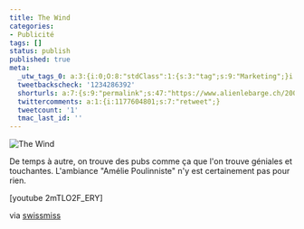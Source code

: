 ```yaml
---
title: The Wind
categories:
- Publicité
tags: []
status: publish
published: true
meta:
  _utw_tags_0: a:3:{i:0;O:8:"stdClass":1:{s:3:"tag";s:9:"Marketing";}i:1;O:8:"stdClass":1:{s:3:"tag";s:10:"Publicité";}i:2;O:8:"stdClass":1:{s:3:"tag";s:6:"Vidéo";}}
  tweetbackscheck: '1234286392'
  shorturls: a:7:{s:9:"permalink";s:47:"https://www.alienlebarge.ch/2007/08/07/the-wind/";s:7:"tinyurl";s:25:"https://tinyurl.com/d38zfr";s:4:"isgd";s:17:"https://is.gd/iNRu";s:5:"bitly";s:18:"https://bit.ly/98K0";s:5:"snipr";s:22:"https://snipr.com/biboa";s:5:"snurl";s:22:"https://snurl.com/biboa";s:7:"snipurl";s:24:"https://snipurl.com/biboa";}
  twittercomments: a:1:{i:1177604801;s:7:"retweet";}
  tweetcount: '1'
  tmac_last_id: ''
---
```

<img src="https://dlgjp9x71cipk.cloudfront.net/2007/08/thewind.png" alt="The Wind" />

De temps à autre, on trouve des pubs comme ça que l'on trouve géniales et touchantes. L'ambiance "Amélie Poulinniste" n'y est certainement pas pour rien.

<!--more-->

[youtube 2mTLO2F_ERY]

via <a href="https://swissmiss.typepad.com/weblog/2007/08/commercial-that.html" title="Le site de swissmiss">swissmiss</a>
